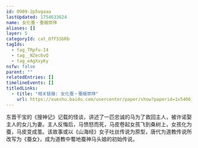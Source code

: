 ```yaml
---
id: 0909-2p5vgaaa
lastUpdated: 1754633624
name: 女化蚕・蚕蛾崇拜
aliases: []
layer: 5
categoryId: cat_OfFSSbRb
tagIds:
  - tag_TRpfu-I4
  - tag__NZec6vQ
  - tag_eAgXxyKy
nsfw: false
parent: ""
relatedEntries: []
timelineEvents: []
titledLinks:
  - title: "相关链接: 女化蚕・蚕蛾崇拜"
    url: https://xueshu.baidu.com/usercenter/paper/show?paperid=1v5406j07s3q0eq0xp6w0xm0u6743602
---
```


东晋干宝的《搜神记》记载的怪谈，讲述了一匹忠诚的马为了救回主人，被许诺娶主人的女儿为妻。主人反悔后，马愤怒而死，马皮卷起女孩飞到桑树上，女孩化为蚕，马皮变成茧。该故事或以《山海经》女子吐丝传说为原型，唐代为道教传说所改写为《蚕女》，成为道教中蜀地蚕神马头娘的初始传说。